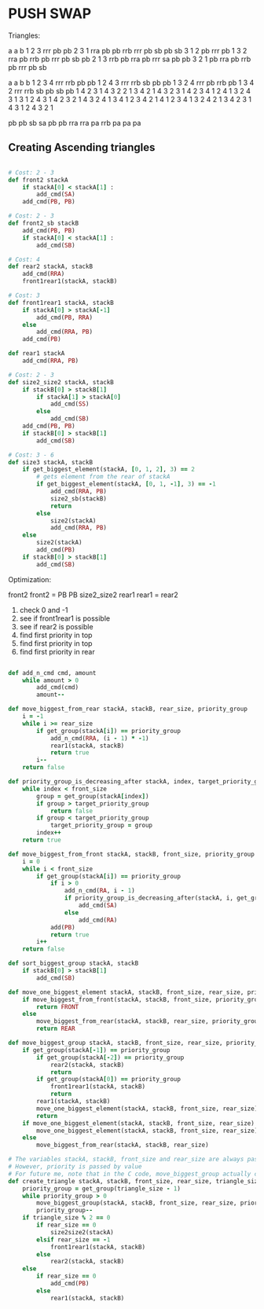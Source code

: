 # PUSH SWAP

Triangles:

a a b
1 2 3 rrr pb pb
2 3 1 rra pb pb rrb   rrr pb sb pb sb
3 1 2 pb rrr pb
1 3 2 rra pb rrb pb   rrr pb sb pb
2 1 3 rrb pb rra pb   rrr sa pb pb
3 2 1 pb rra pb rrb   pb rrr pb sb

a a b b
1 2 3 4 rrr rrb pb pb
1 2 4 3 rrr rrb sb pb pb
1 3 2 4 rrr pb rrb pb
1 3 4 2 rrr rrb sb pb sb pb
1 4 2 3 
1 4 3 2 
2 1 3 4 
2 1 4 3 
2 3 1 4 
2 3 4 1 
2 4 1 3 
2 4 3 1 
3 1 2 4 
3 1 4 2 
3 2 1 4 
3 2 4 1 
3 4 1 2 
3 4 2 1 
4 1 2 3 
4 1 3 2 
4 2 1 3 
4 2 3 1 
4 3 1 2 
4 3 2 1

pb
pb
sb
sa
pb
pb
rra
rra
pa
rrb
pa
pa
pa

## Creating Ascending triangles

```ruby

# Cost: 2 - 3
def front2 stackA
    if stackA[0] < stackA[1] :
        add_cmd(SA)
    add_cmd(PB, PB)

# Cost: 2 - 3
def front2_sb stackB
    add_cmd(PB, PB)
    if stackA[0] < stackA[1] :
        add_cmd(SB)

# Cost: 4
def rear2 stackA, stackB
    add_cmd(RRA)
    front1rear1(stackA, stackB)

# Cost: 3
def front1rear1 stackA, stackB
    if stackA[0] > stackA[-1]
        add_cmd(PB, RRA)
    else
        add_cmd(RRA, PB)
    add_cmd(PB)

def rear1 stackA
    add_cmd(RRA, PB)

# Cost: 2 - 3
def size2_size2 stackA, stackB
    if stackB[0] > stackB[1]
        if stackA[1] > stackA[0]
            add_cmd(SS)
        else
            add_cmd(SB)
    add_cmd(PB, PB)
    if stackB[0] > stackB[1]
        add_cmd(SB)

# Cost: 3 - 6
def size3 stackA, stackB
    if get_biggest_element(stackA, [0, 1, 2], 3) == 2
        # gets element from the rear of stackA
        if get_biggest_element(stackA, [0, 1, -1], 3) == -1
            add_cmd(RRA, PB)
            size2_sb(stackB)
            return
        else
            size2(stackA)
            add_cmd(RRA, PB)
    else
        size2(stackA)
        add_cmd(PB)
    if stackB[0] > stackB[1]
        add_cmd(SB)

```

Optimization:

front2 front2 = PB PB size2_size2
rear1 rear1 = rear2

1. check 0 and -1
2. see if front1rear1 is possible
3. see if rear2 is possible
4. find first priority in top
5. find first priority in top
6. find first priority in rear

```ruby

def add_n_cmd cmd, amount
    while amount > 0
        add_cmd(cmd)
        amount--

def move_biggest_from_rear stackA, stackB, rear_size, priority_group
    i = -1
    while i >= rear_size
        if get_group(stackA[i]) == priority_group
            add_n_cmd(RRA, (i - 1) * -1)
            rear1(stackA, stackB)
            return true
        i--
    return false

def priority_group_is_decreasing_after stackA, index, target_priority_group, front_size
    while index < front_size
        group = get_group(stackA[index])
        if group > target_priority_group
            return false
        if group < target_priority_group
            target_priority_group = group
        index++
    return true

def move_biggest_from_front stackA, stackB, front_size, priority_group
    i = 0
    while i < front_size
        if get_group(stackA[i]) == priority_group
            if i > 0
                add_n_cmd(RA, i - 1)
                if priority_group_is_decreasing_after(stackA, i, get_group(stackA[i - 1]), front_size)
                    add_cmd(SA)
                else
                    add_cmd(RA)
            add(PB)
            return true
        i++
    return false

def sort_biggest_group stackA, stackB
    if stackB[0] > stackB[1]
        add_cmd(SB) 

def move_one_biggest_element stackA, stackB, front_size, rear_size, priority_group
    if move_biggest_from_front(stackA, stackB, front_size, priority_group)
        return FRONT
    else
        move_biggest_from_rear(stackA, stackB, rear_size, priority_group)
        return REAR

def move_biggest_group stackA, stackB, front_size, rear_size, priority_group
    if get_group(stackA[-1]) == priority_group
        if get_group(stackA[-2]) == priority_group
            rear2(stackA, stackB)
            return
        if get_group(stackA[0]) == priority_group
            front1rear1(stackA, stackB)
            return
        rear1(stackA, stackB)
        move_one_biggest_element(stackA, stackB, front_size, rear_size)
        return
    if move_one_biggest_element(stackA, stackB, front_size, rear_size) == FRONT
        move_one_biggest_element(stackA, stackB, front_size, rear_size)
    else
        move_biggest_from_rear(stackA, stackB, rear_size)

# The variables stackA, stackB, front_size and rear_size are always passed by reference and not by value.
# However, priority is passed by value
# For future me, note that in the C code, move_biggest_group actually change the triangle_size, so keep in mind that the original value of the triangle_size has to be saved in the C code.
def create_triangle stackA, stackB, front_size, rear_size, triangle_size
    priority_group = get_group(triangle_size - 1)
    while priority_group > 0
        move_biggest_group(stackA, stackB, front_size, rear_size, priority_group)
        priority_group--
    if triangle_size % 2 == 0
        if rear_size == 0
            size2size2(stackA)
        elsif rear_size == -1
            front1rear1(stackA, stackB)
        else
            rear2(stackA, stackB)
    else
        if rear_size == 0
            add_cmd(PB)
        else
            rear1(stackA, stackB)
```

